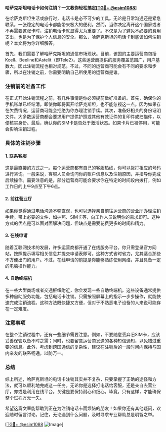 **哈萨克斯坦电话卡如何注销？一文教你轻松搞定[[TG💪+ @esim1088](https://t.me/s/esim1088)]**

在哈萨克斯坦生活或旅行时，电话卡是必不可少的工具。无论是日常沟通还是紧急联系，一张稳定的电话卡都能带来极大的便利。然而，当你决定离开这个国家或者不再需要这张卡时，注销电话卡就显得尤为重要了。不仅是为了避免不必要的费用支出，也是为了保护个人信息的安全。那么，哈萨克斯坦的电话卡到底该如何注销呢？本文将为你详细解答。

首先，我们需要了解哈萨克斯坦的通信市场现状。目前，该国的主要运营商包括Kcell、Beeline和Astelit（即Tele2）。这些运营商提供的服务覆盖范围广，用户基数大，因此注销流程也相对规范。不过，不同的运营商可能会有不同的要求和步骤，所以在注销之前，你需要明确自己所使用的运营商是谁。

### 注销前的准备工作

在正式开始注销流程之前，有几件事情是你必须提前做好准备的。首先，确保你的手机账单已经结清。即使你即将离开哈萨克斯坦，也不能忽视这一点。因为如果存在欠费情况，运营商可能会拒绝为你办理注销手续。其次，准备好相关的身份证明文件。大多数运营商都会要求用户提供护照或其他有效证件的复印件或扫描件，以便核实身份。最后，确认你的SIM卡是否处于激活状态。如果卡片已被停用，可能会影响注销过程。

### 具体的注销步骤

#### 1. 联系客服

这是最直接的方式之一。每个运营商都有自己的客服热线，你可以拨打相应的号码进行咨询。一般来说，客服人员会询问你的账户信息以及注销原因，并指导你完成后续操作。需要注意的是，部分运营商可能会要求你在特定的时间段内拨打，例如工作日的上午9点至下午6点。

#### 2. 前往营业厅

如果你觉得通过电话沟通不够直观，也可以选择亲自前往运营商的营业厅办理注销手续。带上必要的文件，如护照、SIM卡等，向工作人员说明你的需求即可。这种方式的优点是可以面对面解决问题，但缺点是需要花费更多的时间和精力。

#### 3. 在线申请

随着互联网技术的发展，许多运营商都开通了在线服务平台。你只需登录官方网站，按照提示填写相关信息并提交申请表即可。这种方式省时省力，尤其适合那些不方便出门的用户。不过，在线申请的前提是你能够熟练使用网络，并且具备一定的电脑操作能力。

#### 4. 自助终端机

在一些大型商场或者交通枢纽附近，你会发现一些自助终端机。这些设备通常提供多种自助服务功能，包括电话卡注销。只需按照屏幕上的指示一步步操作，就能快速完成注销流程。这种方法既快捷又方便，但对于不熟悉电子设备的人来说可能存在一定难度。

### 注意事项

在整个注销过程中，还有一些细节需要注意。例如，不要随意丢弃旧SIM卡，应该妥善保管以备不时之需；同时，也要留意运营商发送的各种短信通知，以免错过重要的信息。此外，考虑到跨国通信的复杂性，建议在注销后的一段时间内保持与国内亲友的联系畅通，以防万一。

### 总结

综上所述，哈萨克斯坦的电话卡注销其实并不复杂，只要掌握了正确的途径和方法，就可以顺利地完成这一任务。无论你是选择打电话给客服，还是亲自去营业厅，亦或是利用在线平台，关键是要保持耐心和细心。毕竟，只有这样，才能确保整个过程万无一失。

希望这篇文章能帮助到正在为注销电话卡而烦恼的朋友！如果你还有其他疑问，欢迎随时留言讨论。记住，无论遇到什么问题，及时寻求专业帮助总是明智之举。

[[TG💪+ @esim1088](https://t.me/s/esim1088) ![Image](https://i.postimg.cc/4NQfJmqS/Snipaste-2025-05-13-00-14-12.png)]
